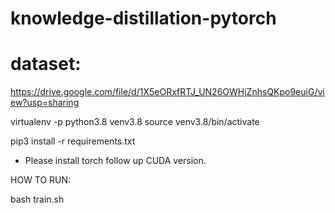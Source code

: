 # knowledge-distillation-pytorch

# dataset:

https://drive.google.com/file/d/1X5eORxfRTJ_UN26OWHjZnhsQKpo9euiG/view?usp=sharing



virtualenv -p python3.8 venv3.8
source venv3.8/bin/activate

pip3 install -r requirements.txt

* Please install torch follow up CUDA version.

HOW TO RUN:

bash train.sh
